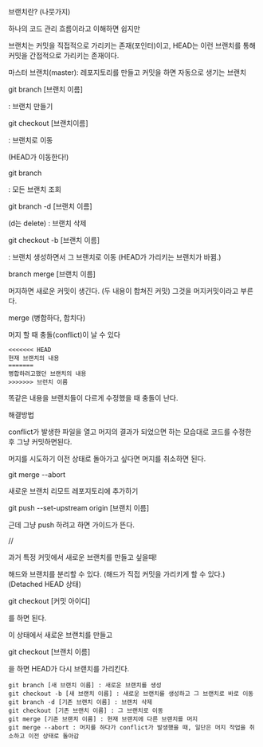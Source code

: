 브랜치란? (나뭇가지)

하나의 코드 관리 흐름이라고 이해하면 쉽지만

브랜치는 커밋을 직접적으로 가리키는 존재(포인터)이고, HEAD는 이런 브랜치를 통해 커밋을 간접적으로 가리키는 존재이다.

마스터 브랜치(master): 레포지토리를 만들고 커밋을 하면 자동으로 생기는 브랜치

git branch [브랜치 이름]

: 브랜치 만들기

git checkout [브랜치이름]

: 브랜치로 이동

(HEAD가 이동한다!)

git branch

: 모든 브랜치 조회

git branch -d [브랜치 이름]

(d는 delete) : 브랜치 삭제

git checkout -b [브랜치 이름]

: 브랜치 생성하면서 그 브랜치로 이동 (HEAD가 가리키는 브랜치가 바뀜.)

branch merge  [브랜치 이름]

머지하면 새로운 커밋이 생긴다. (두 내용이 합쳐진 커밋) 그것을 머지커밋이라고 부른다.

merge (병합하다, 합치다)

머지 할 때 충돌(conflict)이 날 수 있다

```
<<<<<<< HEAD
현재 브랜치의 내용
=======
병합하려고했던 브랜치의 내용
>>>>>>> 브런치 이름
```

똑같은 내용을 브랜치들이 다르게 수정했을 때 충돌이 난다. 

해결방법

conflict가 발생한 파일을 열고 머지의 결과가 되었으면 하는 모습대로 코드를 수정한 후 그냥 커밋하면된다.

머지를 시도하기 이전 상태로 돌아가고 싶다면 머지를 취소하면 된다.

git merge --abort



새로운 브랜치 리모트 레포지토리에 추가하기

git push --set-upstream origin [브랜치 이름]

근데 그냥 push 하려고 하면 가이드가 뜬다.



//

과거 특정 커밋에서 새로운 브랜치를 만들고 싶을때!

해드와 브랜치를 분리할 수 있다. (해드가 직접 커밋을 가리키게 할 수 있다.) (Detached HEAD 상태)

git checkout [커밋 아이디]

를 하면 된다.

이 상태에서 새로운 브랜치를 만들고

git checkout [브랜치 이름]

을 하면 HEAD가 다시 브랜치를 가리킨다.



```
git branch [새 브랜치 이름] : 새로운 브랜치를 생성
git checkout -b [새 브랜치 이름] : 새로운 브랜치를 생성하고 그 브랜치로 바로 이동
git branch -d [기존 브랜치 이름] : 브랜치 삭제
git checkout [기존 브랜치 이름] : 그 브랜치로 이동
git merge [기존 브랜치 이름] : 현재 브랜치에 다른 브랜치를 머지
git merge --abort : 머지를 하다가 conflict가 발생했을 때, 일단은 머지 작업을 취소하고 이전 상태로 돌아감
```

